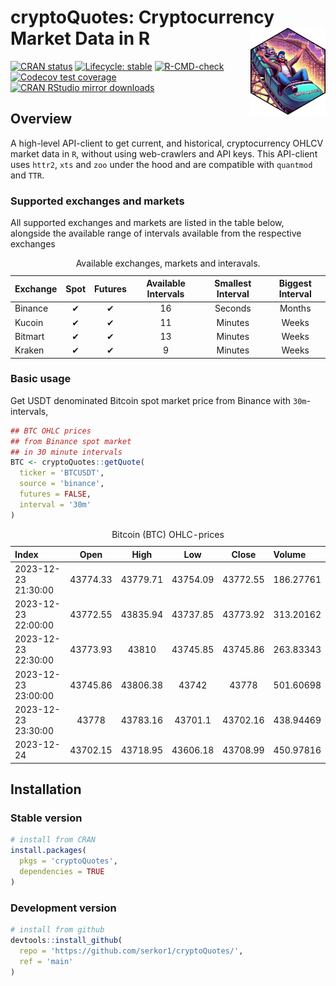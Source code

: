 
<!-- README.md is generated from README.Rmd. Please edit that file -->

# cryptoQuotes: Cryptocurrency Market Data in R <a href="https://serkor1.github.io/cryptoQuotes/"><img src="man/figures/logo.png" align="right" height="139" alt="cryptoQuotes website" /></a>

<!-- badges: start -->

[![CRAN
status](https://www.r-pkg.org/badges/version/cryptoQuotes)](https://CRAN.R-project.org/package=cryptoQuotes)
[![Lifecycle:
stable](https://img.shields.io/badge/lifecycle-stable-brightgreen.svg)](https://lifecycle.r-lib.org/articles/stages.html#stable)
[![R-CMD-check](https://github.com/serkor1/cryptoQuotes/actions/workflows/R-CMD-check.yaml/badge.svg)](https://github.com/serkor1/cryptoQuotes/actions/workflows/R-CMD-check.yaml)
[![Codecov test
coverage](https://codecov.io/gh/serkor1/cryptoQuotes/branch/main/graph/badge.svg)](https://app.codecov.io/gh/serkor1/cryptoQuotes?branch=main)
[![CRAN RStudio mirror
downloads](https://cranlogs.r-pkg.org/badges/last-month/cryptoQuotes?color=blue)](https://r-pkg.org/pkg/cryptoQuotes)
<!-- badges: end -->

## Overview

A high-level API-client to get current, and historical, cryptocurrency
OHLCV market data in `R`, without using web-crawlers and API keys. This
API-client uses `httr2`, `xts` and `zoo` under the hood and are
compatible with `quantmod` and `TTR`.

### Supported exchanges and markets

All supported exchanges and markets are listed in the table below,
alongside the available range of intervals available from the respective
exchanges

<div align="center">

<table style="width:100%; margin-left: auto; margin-right: auto;" class="table">
<caption>
Available exchanges, markets and interavals.
</caption>
<thead>
<tr>
<th style="text-align:left;">
Exchange
</th>
<th style="text-align:center;">
Spot
</th>
<th style="text-align:center;">
Futures
</th>
<th style="text-align:center;">
Available Intervals
</th>
<th style="text-align:center;">
Smallest Interval
</th>
<th style="text-align:center;">
Biggest Interval
</th>
</tr>
</thead>
<tbody>
<tr>
<td style="text-align:left;">
Binance
</td>
<td style="text-align:center;">
✔
</td>
<td style="text-align:center;">
✔
</td>
<td style="text-align:center;">
16
</td>
<td style="text-align:center;">
Seconds
</td>
<td style="text-align:center;">
Months
</td>
</tr>
<tr>
<td style="text-align:left;">
Kucoin
</td>
<td style="text-align:center;">
✔
</td>
<td style="text-align:center;">
✔
</td>
<td style="text-align:center;">
11
</td>
<td style="text-align:center;">
Minutes
</td>
<td style="text-align:center;">
Weeks
</td>
</tr>
<tr>
<td style="text-align:left;">
Bitmart
</td>
<td style="text-align:center;">
✔
</td>
<td style="text-align:center;">
✔
</td>
<td style="text-align:center;">
13
</td>
<td style="text-align:center;">
Minutes
</td>
<td style="text-align:center;">
Weeks
</td>
</tr>
<tr>
<td style="text-align:left;">
Kraken
</td>
<td style="text-align:center;">
✔
</td>
<td style="text-align:center;">
✔
</td>
<td style="text-align:center;">
9
</td>
<td style="text-align:center;">
Minutes
</td>
<td style="text-align:center;">
Weeks
</td>
</tr>
</tbody>
</table>

</div>

### Basic usage

Get USDT denominated Bitcoin spot market price from Binance with
`30m`-intervals,

``` r
## BTC OHLC prices
## from Binance spot market
## in 30 minute intervals
BTC <- cryptoQuotes::getQuote(
  ticker = 'BTCUSDT',
  source = 'binance',
  futures = FALSE,
  interval = '30m'
)
```

<div align="center">

<table style="width:100%; margin-left: auto; margin-right: auto;" class="table">
<caption>
Bitcoin (BTC) OHLC-prices
</caption>
<thead>
<tr>
<th style="text-align:left;">
Index
</th>
<th style="text-align:center;">
Open
</th>
<th style="text-align:center;">
High
</th>
<th style="text-align:center;">
Low
</th>
<th style="text-align:center;">
Close
</th>
<th style="text-align:left;">
Volume
</th>
</tr>
</thead>
<tbody>
<tr>
<td style="text-align:left;">
2023-12-23 21:30:00
</td>
<td style="text-align:center;">
43774.33
</td>
<td style="text-align:center;">
43779.71
</td>
<td style="text-align:center;">
43754.09
</td>
<td style="text-align:center;">
43772.55
</td>
<td style="text-align:left;">
186.27761
</td>
</tr>
<tr>
<td style="text-align:left;">
2023-12-23 22:00:00
</td>
<td style="text-align:center;">
43772.55
</td>
<td style="text-align:center;">
43835.94
</td>
<td style="text-align:center;">
43737.85
</td>
<td style="text-align:center;">
43773.92
</td>
<td style="text-align:left;">
313.20162
</td>
</tr>
<tr>
<td style="text-align:left;">
2023-12-23 22:30:00
</td>
<td style="text-align:center;">
43773.93
</td>
<td style="text-align:center;">
43810
</td>
<td style="text-align:center;">
43745.85
</td>
<td style="text-align:center;">
43745.86
</td>
<td style="text-align:left;">
263.83343
</td>
</tr>
<tr>
<td style="text-align:left;">
2023-12-23 23:00:00
</td>
<td style="text-align:center;">
43745.86
</td>
<td style="text-align:center;">
43806.38
</td>
<td style="text-align:center;">
43742
</td>
<td style="text-align:center;">
43778
</td>
<td style="text-align:left;">
501.60698
</td>
</tr>
<tr>
<td style="text-align:left;">
2023-12-23 23:30:00
</td>
<td style="text-align:center;">
43778
</td>
<td style="text-align:center;">
43783.16
</td>
<td style="text-align:center;">
43701.1
</td>
<td style="text-align:center;">
43702.16
</td>
<td style="text-align:left;">
438.94469
</td>
</tr>
<tr>
<td style="text-align:left;">
2023-12-24
</td>
<td style="text-align:center;">
43702.15
</td>
<td style="text-align:center;">
43718.95
</td>
<td style="text-align:center;">
43606.18
</td>
<td style="text-align:center;">
43708.99
</td>
<td style="text-align:left;">
450.97816
</td>
</tr>
</tbody>
</table>

</div>

## Installation

### Stable version

``` r
# install from CRAN
install.packages(
  pkgs = 'cryptoQuotes',
  dependencies = TRUE
)
```

### Development version

``` r
# install from github
devtools::install_github(
  repo = 'https://github.com/serkor1/cryptoQuotes/',
  ref = 'main'
)
```
